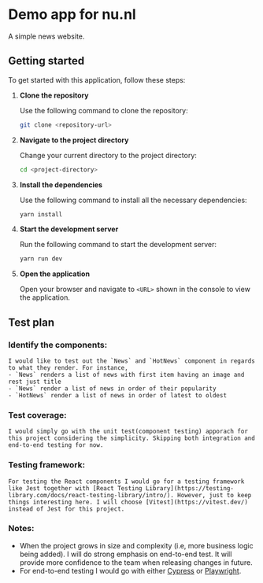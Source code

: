# Demo app for nu.nl
A simple news website.

## Getting started

To get started with this application, follow these steps:

1. **Clone the repository**

   Use the following command to clone the repository:

   ```bash
   git clone <repository-url>
   ```

2. **Navigate to the project directory**

   Change your current directory to the project directory:

   ```bash
   cd <project-directory>
   ```

3. **Install the dependencies**

   Use the following command to install all the necessary dependencies:

   ```bash
   yarn install
   ```

4. **Start the development server**

   Run the following command to start the development server:

   ```bash
   yarn run dev
   ```

5. **Open the application**

   Open your browser and navigate to `<URL>` shown in the console to view the application.

## Test plan

### Identify the components:

    I would like to test out the `News` and `HotNews` component in regards to what they render. For instance,
    - `News` renders a list of news with first item having an image and rest just title
    - `News` render a list of news in order of their popularity
    - `HotNews` render a list of news in order of latest to oldest

### Test coverage:

    I would simply go with the unit test(component testing) apporach for this project considering the simplicity. Skipping both integration and end-to-end testing for now.

### Testing framework:

    For testing the React components I would go for a testing framework like Jest together with [React Testing Library](https://testing-library.com/docs/react-testing-library/intro/). However, just to keep things interesting here. I will choose [Vitest](https://vitest.dev/) instead of Jest for this project.

### Notes:

- When the project grows in size and complexity (i.e, more business logic being added). I will do strong emphasis on end-to-end test. It will provide more confidence to the team when releasing changes in future.
- For end-to-end testing I would go with either [Cypress](https://www.cypress.io/) or [Playwright](https://playwright.dev/).
